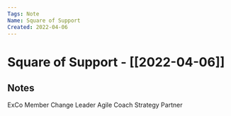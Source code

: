 ```yaml
---
Tags: Note
Name: Square of Support
Created: 2022-04-06
---
```

# Square of Support - [[2022-04-06]]
## Notes
ExCo Member
Change Leader
Agile Coach
Strategy Partner